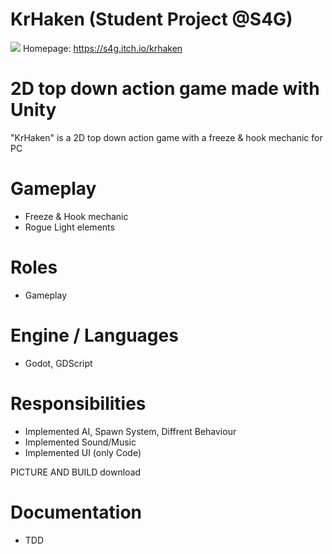 # KrHaken (Student Project @S4G)
![](https://github.com/rubin54/KrHaken/blob/main/game/assets/UI/Title/kr%C2%B4haken_LOGO.png)
Homepage: https://s4g.itch.io/krhaken

# 2D top down action game made with Unity
"KrHaken" is a 2D top down action game with a freeze & hook mechanic for PC

# Gameplay 
- Freeze & Hook mechanic
- Rogue Light elements

# Roles
- Gameplay

# Engine / Languages
- Godot, GDScript

# Responsibilities
- Implemented AI, Spawn System, Diffrent Behaviour
- Implemented Sound/Music
- Implemented UI (only Code)


PICTURE AND BUILD download

# Documentation

- TDD
